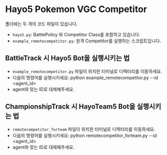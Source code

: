 # Hayo5 Pokemon VGC Competitor

폴더에는 두 개의 코드 파일이 있습니다.

- `hayo5.py`: BattlePolicy 와 Competitor Class를 포함하고 있습니다.
- `example_remotecompetitor.py`: 원격 Competitor를 실행하는 스크립트입니다.

## BattleTrack 시 Hayo5 Bot을 실행시키는 법
- `example_remotecompetitor.py` 파일이 위치한 터미널로 디렉터리를 이동하세요.
- 다음의 명령어를 실행시키세요: python example_remotecompetitor.py --id <agent_id>
- agent와 맞는 ID로 대체해주세요. 

## ChampionshipTrack 시 HayoTeam5 Bot을 실행시키는 법
- `remotecompetitor_forteam` 파일이 위치한 터미널로 디렉터리를 이동하세요.
- 다음의 명령어를 실행시키세요: python remotecompetitor_forteam.py --id <agent_id>
- agent와 맞는 ID로 대체해주세요. 